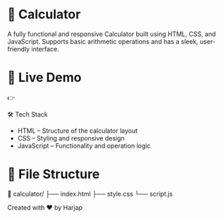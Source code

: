# 🧮 Calculator
A fully functional and responsive Calculator built using HTML, CSS, and JavaScript. Supports basic arithmetic operations and has a sleek, user-friendly interface.

# 🚀 Live Demo
👉

🛠️ Tech Stack
- HTML – Structure of the calculator layout
- CSS – Styling and responsive design
- JavaScript – Functionality and operation logic

# 📂 File Structure
📁 calculator/
├── index.html
├── style.css
└── script.js

Created with ❤️ by Harjap
